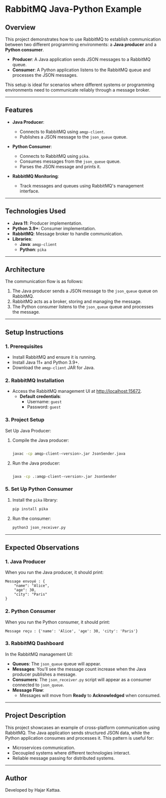 # RabbitMQ Java-Python Example

## Overview

This project demonstrates how to use RabbitMQ to establish communication between two different programming environments: a **Java producer** and a **Python consumer**.

- **Producer**: A Java application sends JSON messages to a RabbitMQ queue.
- **Consumer**: A Python application listens to the RabbitMQ queue and processes the JSON messages.

This setup is ideal for scenarios where different systems or programming environments need to communicate reliably through a message broker.

---

## Features

- **Java Producer**:
  - Connects to RabbitMQ using `amqp-client`.
  - Publishes a JSON message to the `json_queue` queue.
  
- **Python Consumer**:
  - Connects to RabbitMQ using `pika`.
  - Consumes messages from the `json_queue` queue.
  - Parses the JSON message and prints it.

- **RabbitMQ Monitoring**:
  - Track messages and queues using RabbitMQ's management interface.

---

## Technologies Used

- **Java 11**: Producer implementation.
- **Python 3.9+**: Consumer implementation.
- **RabbitMQ**: Message broker to handle communication.
- **Libraries**:
  - **Java**: `amqp-client`
  - **Python**: `pika`

---

## Architecture

The communication flow is as follows:

1. The Java producer sends a JSON message to the `json_queue` queue on RabbitMQ.
2. RabbitMQ acts as a broker, storing and managing the message.
3. The Python consumer listens to the `json_queue` queue and processes the message.

---

## **Setup Instructions**

### 1. Prerequisites

- Install RabbitMQ and ensure it is running.
- Install Java 11+ and Python 3.9+.
- Download the `amqp-client` JAR for Java.

### 2. RabbitMQ Installation

- Access the RabbitMQ management UI at [http://localhost:15672](http://localhost:15672).
  - **Default credentials**:
    - Username: `guest`
    - Password: `guest`

### 3. Project Setup

Set Up Java Producer:

1. Compile the Java producer:

   ```bash

   javac -cp amqp-client-<version>.jar JsonSender.java
   ```

2. Run the Java producer:

    ```bash

    java -cp .:amqp-client-<version>.jar JsonSender
    ```


### 5. Set Up Python Consumer

1. Install the `pika` library:

   ```bash
   pip install pika
   ```

2. Run the consumer:

   ```bash
   python3 json_receiver.py
   ```

---

## **Expected Observations**

### 1. Java Producer

When you run the Java producer, it should print:

```plaintext
Message envoyé : {
    "name": "Alice",
    "age": 30,
    "city": "Paris"
}
```

### 2. Python Consumer

When you run the Python consumer, it should print:

```plaintext
Message reçu : {'name': 'Alice', 'age': 30, 'city': 'Paris'}
```

### 3. RabbitMQ Dashboard

In the RabbitMQ management UI:

- **Queues**: The `json_queue` queue will appear.
- **Messages**: You’ll see the message count increase when the Java producer publishes a message.
- **Consumers**: The `json_receiver.py` script will appear as a consumer connected to `json_queue`.
- **Message Flow**:
  - Messages will move from **Ready** to **Acknowledged** when consumed.

---

## Project Description

This project showcases an example of cross-platform communication using RabbitMQ. The Java application sends structured JSON data, while the Python application consumes and processes it. This pattern is useful for:

- Microservices communication.
- Decoupled systems where different technologies interact.
- Reliable message passing for distributed systems.

---

## Author

Developed by Hajar Kattaa.

